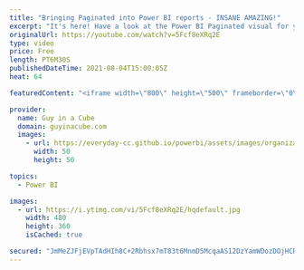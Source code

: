 ```yaml
---
title: "Bringing Paginated into Power BI reports - INSANE AMAZING!"
excerpt: "It's here! Have a look at the Power BI Paginated visual for your Power BI Reports! It adds additional flexibility for displaying data as well as providing easy export options if that's your jam.  Blog Announcement: https://powerbi.microsoft.com/en-us/blog/paginated-report-visual-for-power-bi-reports-is-now-available-in-public-preview/"
originalUrl: https://youtube.com/watch?v=5Fcf8eXRq2E
type: video
price: Free
length: PT6M30S
publishedDateTime: 2021-08-04T15:00:05Z
heat: 64

featuredContent: "<iframe width=\"800\" height=\"500\" frameborder=\"0\" src=\"https://www.youtube.com/embed/5Fcf8eXRq2E\" allow=\"accelerometer; autoplay; encrypted-media; gyroscope; picture-in-picture\" allowfullscreen></iframe>"

provider:
  name: Guy in a Cube
  domain: guyinacube.com
  images:
    - url: https://everyday-cc.github.io/powerbi/assets/images/organizations/guyinacube.com-50x50.jpg
      width: 50
      height: 50

topics:
  - Power BI

images:
  - url: https://i.ytimg.com/vi/5Fcf8eXRq2E/hqdefault.jpg
    width: 480
    height: 360
    isCached: true

secured: "JmMeZJFjEVpTAdHIh8C+2Rbhsx7mT83t6MnmD5McqaAS12DzYamWDozDOjHCRPuKItq5PbJAJDgqmAqok4zB29r9rFk0iCoykJl5aNrvetKqkTck7HoUHUKQxP2yGMQANsWEuNW7ErG+bcGXyT3qYJ17HgqHlieHyHWPA//OdsZZel+IxKZq/m5uzPYQVH2mutVO47RC9GJRtkkuqrH5ZmgzdHxiXoAV9ETZYGAvA6J4I+B1UDRr/coI+lRwZ6msjfZT6KIYq+GSDtzTSi22+4yXOUnArVPmnRyk+HgbwXabm6uK/6r5bxiNCGdthfR72A0pwVAbYb3oERZ0z+sqH9sScMoiWImXn3ENAgxb783aUPcMfdKZ7maFoF/WcVvTzyDZen4PKVFyaWFUndny+NQq+MtUR51/RNluXt26ZTI=;yXjU1nnCEwtlLlzQvYYqDg=="
---
```


